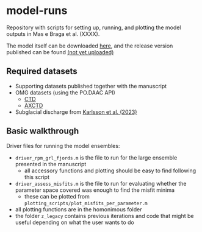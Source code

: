 # model-runs

Repository with scripts for setting up, running, and plotting the model outputs in Mas e Braga et al. (XXXX). 

The model itself can be downloaded [here](https://github.com/fjord-mix/box-model), and the release version published can be found [(not yet uploaded)](https://github.com/fjord-mix/box-model)

## Required datasets

- Supporting datasets published together with the manuscript
- OMG datasets (using the PO.DAAC API)
    - [CTD](https://podaac.jpl.nasa.gov/dataset/OMG_L2_CTD)
    - [AXCTD](https://podaac.jpl.nasa.gov/dataset/OMG_L2_AXCTD)
- Subglacial discharge from [Karlsson et al. (2023)](https://dataverse.geus.dk/dataset.xhtml?persistentId=doi:10.22008/FK2/BOVBVR)

## Basic walkthrough
Driver files for running the model ensembles:
- `driver_rpm_grl_fjords.m` is the file to run for the large ensemble presented in the manuscript
    - all accessory functions and plotting should be easy to find following this script
- `driver_assess_misfits.m` is the file to run for evaluating whether the parameter space covered was enough to find the misfit minima
    - these can be plotted from `plotting_scripts/plot_misfits_per_parameter.m`
- all plotting functions are in the homonimous folder
- the folder `z_legacy` contains previous iterations and code that might be useful depending on what the user wants to do


